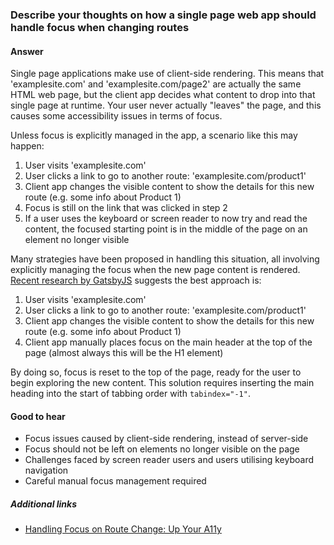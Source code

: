 ### Describe your thoughts on how a single page web app should handle focus when changing routes

#### Answer

Single page applications make use of client-side rendering. This means that 'examplesite.com' and 'examplesite.com/page2' are actually the same HTML web page, but the client app decides what content to drop into that single page at runtime. Your user never actually "leaves" the page, and this causes some accessibility issues in terms of focus.

Unless focus is explicitly managed in the app, a scenario like this may happen:

1. User visits 'examplesite.com'
2. User clicks a link to go to another route: 'examplesite.com/product1'
3. Client app changes the visible content to show the details for this new route (e.g. some info about Product 1)
4. Focus is still on the link that was clicked in step 2
5. If a user uses the keyboard or screen reader to now try and read the content, the focused starting point is in the middle of the page on an element no longer visible

Many strategies have been proposed in handling this situation, all involving explicitly managing the focus when the new page content is rendered. [Recent research by GatsbyJS](https://www.gatsbyjs.org/blog/2019-07-11-user-testing-accessible-client-routing/) suggests the best approach is:

1. User visits 'examplesite.com'
2. User clicks a link to go to another route: 'examplesite.com/product1'
3. Client app changes the visible content to show the details for this new route (e.g. some info about Product 1)
4. Client app manually places focus on the main header at the top of the page (almost always this will be the H1 element)

By doing so, focus is reset to the top of the page, ready for the user to begin exploring the new content. This solution requires inserting the main heading into the start of tabbing order with `tabindex="-1"`.

#### Good to hear

- Focus issues caused by client-side rendering, instead of server-side
- Focus should not be left on elements no longer visible on the page
- Challenges faced by screen reader users and users utilising keyboard navigation
- Careful manual focus management required

##### Additional links

- [Handling Focus on Route Change: Up Your A11y](https://www.upyoura11y.com/handling-focus/)

<!-- tags: (accessibility) -->

<!-- expertise: (1) -->

